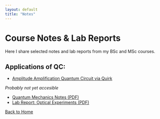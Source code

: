 ```yaml
---
layout: default
title: "Notes"
---
```


# Course Notes & Lab Reports

Here I share selected notes and lab reports from my BSc and MSc courses.

## Applications of QC:
- [Amplitude Amplification Quantum Circuit via Quirk](amplitudeamplification.html)

*Probably not yet accesible*
- [Quantum Mechanics Notes (PDF)](files/quantum_notes.pdf)
- [Lab Report: Optical Experiments (PDF)](files/optics_lab.pdf)


[Back to Home](index.md)
